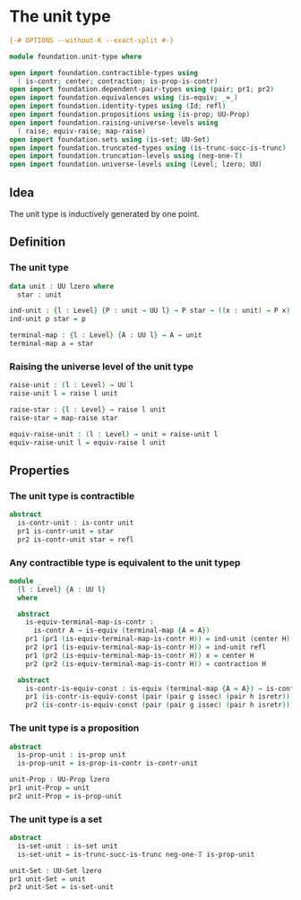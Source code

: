 # The unit type

```agda
{-# OPTIONS --without-K --exact-split #-}

module foundation.unit-type where

open import foundation.contractible-types using
  ( is-contr; center; contraction; is-prop-is-contr)
open import foundation.dependent-pair-types using (pair; pr1; pr2)
open import foundation.equivalences using (is-equiv; _≃_)
open import foundation.identity-types using (Id; refl)
open import foundation.propositions using (is-prop; UU-Prop)
open import foundation.raising-universe-levels using
  ( raise; equiv-raise; map-raise)
open import foundation.sets using (is-set; UU-Set)
open import foundation.truncated-types using (is-trunc-succ-is-trunc)
open import foundation.truncation-levels using (neg-one-𝕋)
open import foundation.universe-levels using (Level; lzero; UU)
```

## Idea

The unit type is inductively generated by one point.

## Definition

### The unit type

```agda
data unit : UU lzero where
  star : unit

ind-unit : {l : Level} {P : unit → UU l} → P star → ((x : unit) → P x)
ind-unit p star = p

terminal-map : {l : Level} {A : UU l} → A → unit
terminal-map a = star
```

### Raising the universe level of the unit type

```agda
raise-unit : (l : Level) → UU l
raise-unit l = raise l unit

raise-star : {l : Level} → raise l unit
raise-star = map-raise star

equiv-raise-unit : (l : Level) → unit ≃ raise-unit l
equiv-raise-unit l = equiv-raise l unit
```

## Properties

### The unit type is contractible

```agda
abstract
  is-contr-unit : is-contr unit
  pr1 is-contr-unit = star
  pr2 is-contr-unit star = refl
```

### Any contractible type is equivalent to the unit typep

```agda
module _
  {l : Level} {A : UU l}
  where

  abstract
    is-equiv-terminal-map-is-contr :
      is-contr A → is-equiv (terminal-map {A = A})
    pr1 (pr1 (is-equiv-terminal-map-is-contr H)) = ind-unit (center H)
    pr2 (pr1 (is-equiv-terminal-map-is-contr H)) = ind-unit refl
    pr1 (pr2 (is-equiv-terminal-map-is-contr H)) x = center H
    pr2 (pr2 (is-equiv-terminal-map-is-contr H)) = contraction H

  abstract
    is-contr-is-equiv-const : is-equiv (terminal-map {A = A}) → is-contr A
    pr1 (is-contr-is-equiv-const (pair (pair g issec) (pair h isretr))) = h star
    pr2 (is-contr-is-equiv-const (pair (pair g issec) (pair h isretr))) = isretr
```

### The unit type is a proposition

```agda
abstract
  is-prop-unit : is-prop unit
  is-prop-unit = is-prop-is-contr is-contr-unit

unit-Prop : UU-Prop lzero
pr1 unit-Prop = unit
pr2 unit-Prop = is-prop-unit
```

### The unit type is a set

```agda
abstract
  is-set-unit : is-set unit
  is-set-unit = is-trunc-succ-is-trunc neg-one-𝕋 is-prop-unit

unit-Set : UU-Set lzero
pr1 unit-Set = unit
pr2 unit-Set = is-set-unit
```
